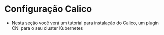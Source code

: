 # Configuração Calico

- Nesta seção você verá um tutorial para instalação do Calico, um plugin CNI para o seu cluster Kubernetes
